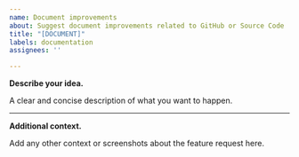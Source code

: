 ```yaml
---
name: Document improvements
about: Suggest document improvements related to GitHub or Source Code
title: "[DOCUMENT]"
labels: documentation
assignees: ''

---
```


**Describe your idea.**

A clear and concise description of what you want to happen.

---

**Additional context.**

Add any other context or screenshots about the feature request here.
